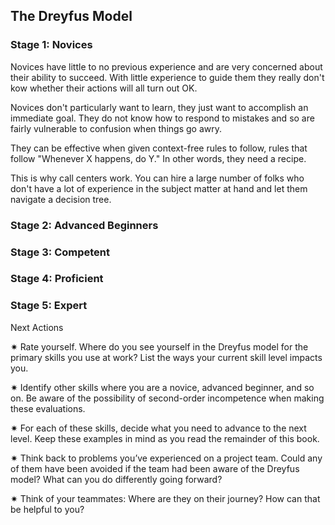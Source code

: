 ## The Dreyfus Model 

### Stage 1: Novices 

Novices have little to no previous experience and are very concerned about their ability to succeed. With little experience to guide them they really don't kow whether their actions will all turn out OK. 

Novices don't particularly want to learn, they just want to accomplish an immediate goal. They do not know how to respond to mistakes and so are fairly vulnerable to confusion when things go awry.

They can be effective when given context-free rules to follow, rules that follow "Whenever X happens, do Y." In other words, they need a recipe. 

This is why call centers work. You can hire a large number of folks who don't have a lot of experience in the subject matter at hand and let them navigate a decision tree.  


### Stage 2: Advanced Beginners

### Stage 3: Competent

### Stage 4: Proficient 

### Stage 5: Expert

Next Actions

✷ Rate yourself. Where do you see yourself in the Dreyfus model for the primary skills you use at work? List the ways your current skill level impacts you. 

✷ Identify other skills where you are a novice, advanced beginner, and so on. Be aware of the possibility of second-order incompetence when making these evaluations. 

✷ For each of these skills, decide what you need to advance to the next level. Keep these examples in mind as you read the remainder of this book. 

✷ Think back to problems you’ve experienced on a project team. Could any of them have been avoided if the team had been aware of the Dreyfus model? What can you do differently going forward? 

✷ Think of your teammates: Where are they on their journey? How can that be helpful to you?

